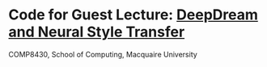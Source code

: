 # Code for Guest Lecture: [DeepDream and Neural Style Transfer](https://lipzh5.github.io/presentation240318/DeepDreamNeuralStyleTransfer.pdf)

COMP8430, School of Computing, Macquaire University
